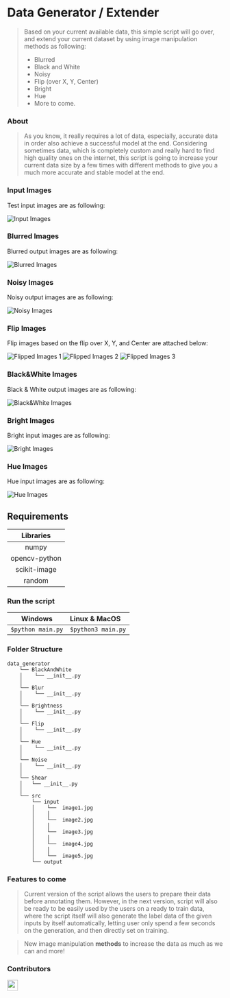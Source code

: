# Data Generator / Extender
>Based on your current available data, this simple script will go over, and extend your current dataset by using image manipulation methods as following:
>* Blurred
>* Black and White
>* Noisy
>* Flip (over X, Y, Center)
>* Bright
>* Hue
>* More to come.

### About
> As you know, it really requires a lot of data, especially, accurate data in order also achieve a successful model at the end. Considering sometimes data, which is completely custom and really hard to find high quality ones on the internet, this script is going to increase your current data size by a few times with different methods to give you a much more accurate and stable model at the end.



### Input Images
Test input images are as following:

![Input Images](https://i.imgur.com/KAawPkx.png "This is a sample input data.")

### Blurred Images
Blurred output images are as following:

![Blurred Images](https://i.imgur.com/iwF5IUh.png "This is a sample blurred data.")

### Noisy Images
Noisy output images are as following:

![Noisy Images](https://i.imgur.com/PTKlIWg.png "This is a sample noisy data.")


### Flip Images
Flip images based on the flip over X, Y, and Center are attached below:

![Flipped Images 1](https://i.imgur.com/ALxK0a9.png "This is a sample flipped1 data.")
![Flipped Images 2](https://i.imgur.com/IJoZ8Qe.png "This is a sample flipped2 data.")
![Flipped Images 3](https://i.imgur.com/luasBTF.png "This is a sample flipped3 data.")


### Black&White Images
Black & White output images are as following:

![Black&White Images](https://i.imgur.com/UgACXa8.png "This is a sample black and white data.")


### Bright Images
Bright input images are as following:

![Bright Images](https://i.imgur.com/WMXh8Ye.png "This is a sample bright data.")

### Hue Images
Hue input images are as following:

![Hue Images](https://i.imgur.com/OvIN5mL.png "This is a sample hue data.")

## Requirements

|Libraries|
|:--------------------------:|
|numpy                       |
|opencv-python|
|scikit-image|
|random|

### Run the script

|Windows|Linux & MacOS|
|--------------------------|:--------------------------|
|```$python main.py```|```$python3 main.py```|

### Folder Structure

```
data_generator
    └── BlackAndWhite
    │    └── __init__.py
    │
    └── Blur
    │    └── __init__.py
    │
    └── Brightness
    │    └── __init__.py
    │
    └── Flip
    │    └── __init__.py
    │
    └── Hue
    │    └── __init__.py
    │
    └── Noise
    │    └── __init__.py
    │
    └── Shear
    │   └── __init__.py
    │
    └── src 
        └── input
        │    └──  image1.jpg
        │    │
        │    └──  image2.jpg
        │    │
        │    └──  image3.jpg
        │    │
        │    └──  image4.jpg
        │    │
        │    └──  image5.jpg
        └── output    
```

### Features to come
>Current version of the script allows the users to prepare their data before annotating them. However, in the next version, script will also be ready to be easily used by the users on a ready to train data, where the script itself will also generate the label data of the given inputs by itself automatically, letting user only spend a few seconds on the generation, and then directly set on training.

> New image manipulation **methods** to increase the data as much as we can and more!

### Contributors
<a href="https://www.github.com/woosal1337"><img src="https://i.imgur.com/oW4JaIe.jpg" width="25" height="25"></a>